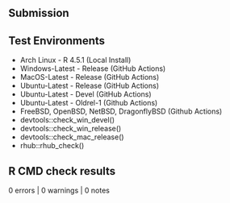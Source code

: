 ## Submission

## Test Environments

* Arch Linux - R 4.5.1 (Local Install)
* Windows-Latest - Release (GitHub Actions)
* MacOS-Latest - Release (GitHub Actions)
* Ubuntu-Latest - Release (GitHub Actions)
* Ubuntu-Latest - Devel (GitHub Actions)
* Ubuntu-Latest - Oldrel-1 (Github Actions)
* FreeBSD, OpenBSD, NetBSD, DragonflyBSD (Github Actions)
* devtools::check_win_devel()
* devtools::check_win_release()
* devtools::check_mac_release()
* rhub::rhub_check()

## R CMD check results

0 errors | 0 warnings | 0 notes
